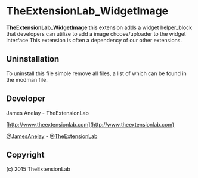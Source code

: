# TheExtensionLab_WidgetImage

**TheExtensionLab_WidgetImage** this extension adds a widget helper_block that developers can utilize to add a image choose/uploader to the widget interface
This extension is often a dependency of our other extensions.

Uninstallation
--------------
To uninstall this file simple remove all files, a list of which can be found in the modman file.

Developer
--------------
James Anelay - TheExtensionLab

[http://www.theextensionlab.com](http://www.theextensionlab.com)

[@JamesAnelay](https://twitter.com/jamesanelay) - [@TheExtensionLab](https://twitter.com/TheExtensionLab)

Copyright
---------
(c) 2015 TheExtensionLab